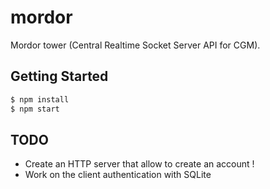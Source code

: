 # mordor
Mordor tower (Central Realtime Socket Server API for CGM).

## Getting Started

```bash
$ npm install
$ npm start
```

## TODO

- Create an HTTP server that allow to create an account !
- Work on the client authentication with SQLite
